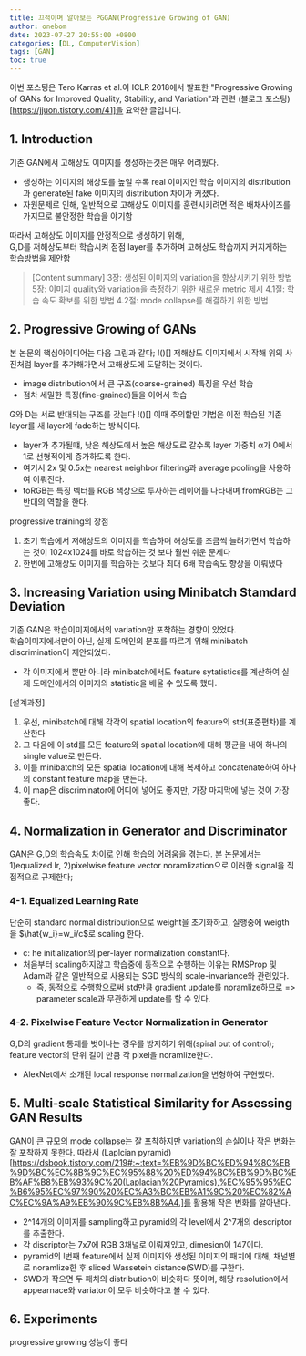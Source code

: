 ```yaml
---
title: 끄적이며 알아보는 PGGAN(Progressive Growing of GAN) 
author: onebom
date: 2023-07-27 20:55:00 +0800
categories: [DL, ComputerVision]
tags: [GAN]
toc: true
---
```


이번 포스팅은 Tero Karras et al.이 ICLR 2018에서 발표한 "Progressive Growing of GANs for Improved Quality, Stability, and Variation"과 관련 (블로그 포스팅)[https://jjuon.tistory.com/41]을 요약한 글입니다.

## 1. Introduction
기존 GAN에서 고해상도 이미지를 생성하는것은 매우 어려웠다.
- 생성하는 이미지의 해상도를 높일 수록 real 이미지인 학습 이미지의 distribution과 generate된 fake 이미지의 distribution 차이가 커졌다.
- 자원문제로 인해, 일반적으로 고해상도 이미지를 훈련시키려면 적은 배채사이즈를 가지므로 불안정한 학습을 야기함

따라서 고해상도 이미지를 안정적으로 생성하기 위해,   
G,D를 저해상도부터 학습시켜 점점 layer를 추가하며 고해상도 학습까지 커지게하는 학습방법을 제안함  

> [Content summary]
> 3장: 생성된 이미지의 variation을 향상시키기 위한 방법
> 5장: 이미지 quality와 variation을 측정하기 위한 새로운 metric 제시
> 4.1절: 학습 속도 확보를 위한 방법
> 4.2절: mode collapse를 해결하기 위한 방법

## 2. Progressive Growing of GANs
본 논문의 핵심아이디어는 다음 그림과 같다;
!()[]
저해상도 이미지에서 시작해 위의 사진처럼 layer를 추가해가면서 고해상도에 도달하는 것이다.
- image distribution에서 큰 구조(coarse-grained) 특징을 우선 학습
- 점차 세밀한 특징(fine-grained)들을 이어서 학습

G와 D는 서로 반대되는 구조를 갖는다
!()[]
이때 주의할만 기법은 이전 학습된 기존 layer를 새 layer에 fade하는 방식이다.
- layer가 추가될떄, 낮은 해상도에서 높은 해상도로 갈수록 layer 가중치 α가 0에서 1로 선형적이게 증가하도록 한다. 
- 여기서 2x 및 0.5x는 nearest neighbor filtering과 average pooling을 사용하여 이뤄진다.
- toRGB는 특징 벡터를 RGB 색상으로 투사하는 레이어를 나타내며 fromRGB는 그 반대의 역할을 한다.
  
progressive training의 장점
1. 초기 학습에서 저해상도의 이미지를 학습하며 해상도를 조금씩 늘려가면서 학습하는 것이 1024x1024를 바로 학습하는 것 보다 훨씬 쉬운 문제다
2. 한번에 고해상도 이미지를 학습하는 것보다 최대 6배 학습속도 향상을 이뤄냈다 
 
## 3. Increasing Variation using Minibatch Stamdard Deviation
기존 GAN은 학습이미지에서의 variation만 포착하는 경향이 있었다.   
학습이미지에서만이 아닌, 실제 도메인의 분포를 따르기 위해 minibatch discrimination이 제안되었다.   
- 각 이미지에서 뿐만 아니라 minibatch에서도 feature sytatistics를 계산하여 실제 도메인에서의 이미지의 statistic을 배울 수 있도록 했다.

[설계과정]
1. 우선, minibatch에 대해 각각의 spatial location의 feature의 std(표준편차)를 계산한다
2. 그 다음에 이 std를 모든 feature와 spatial location에 대해 평균을 내어 하나의 single value로 만든다. 
3. 이를 minibatch의 모든 spatial location에 대해 복제하고 concatenate하여 하나의 constant feature map을 만든다.
4. 이 map은 discriminator에 어디에 넣어도 좋지만, 가장 마지막에 넣는 것이 가장 좋다.

## 4. Normalization in Generator and Discriminator
GAN은 G,D의 학습속도 차이로 인해 학습의 어려움을 겪는다.
본 논문에서는 1)equalized lr, 2)pixelwise feature vector noramlization으로 이러한 signal을 직접적으로 규제한다;
### 4-1. Equalized Learning Rate
단순히 standard normal distribution으로 weight을 초기화하고, 실행중에 weigth을 $\hat{w_i}=w_i/c$로 scaling 한다.
- c: he initialization의 per-layer normalization constant다.
- 처음부터 scaling하지않고 학습중에 동적으로 수행하는 이유는 RMSProp 및 Adam과 같은 일반적으로 사용되는 SGD 방식의 scale-invariance와 관련있다.
  - 즉, 동적으로 수행함으로써 std만큼 gradient update를 noramlize하므로 => parameter scale과 무관하게 update를 할 수 있다.

### 4-2. Pixelwise Feature Vector Normalization in Generator
G,D의 gradient 통제를 벗어나는 경우를 방지하기 위해(spiral out of control);   
feature vector의 단위 길이 만큼 각 pixel을 noramlize한다.
- AlexNet에서 소개된 local response normalization을 변형하여 구현했다.

## 5. Multi-scale Statistical Similarity for Assessing GAN Results
GAN이 큰 규모의 mode collapse는 잘 포착하지만 variation의 손실이나 작은 변화는 잘 포착하지 못한다.
따라서 (Laplcian pyramid)[https://dsbook.tistory.com/219#:~:text=%EB%9D%BC%ED%94%8C%EB%9D%BC%EC%8B%9C%EC%95%88%20%ED%94%BC%EB%9D%BC%EB%AF%B8%EB%93%9C%20(Laplacian%20Pyramids),%EC%95%95%EC%B6%95%EC%97%90%20%EC%A3%BC%EB%A1%9C%20%EC%82%AC%EC%9A%A9%EB%90%9C%EB%8B%A4.]를 활용해 작은 변화를 알아낸다.
- 2^14개의 이미지를 sampling하고 pyramid의 각 level에서 2^7개의 descriptor를 추출한다.
-  각 discriptor는 7x7에 RGB 3채널로 이뤄져있고, dimesion이 147이다.
-  pyramid의 l번째 feature에서 실제 이미지와 생성된 이미지의 패치에 대해, 채널별로 noramlize한 후 sliced Wassetein distance(SWD)를 구한다.
-  SWD가 작으면 두 패치의 distribution이 비슷하다 뜻이며, 해당 resolution에서 appearnace와 variaton이 모두 비슷하다고 볼 수 있다.

## 6. Experiments
progressive growing 성능이 좋다